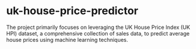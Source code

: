 # uk-house-price-predictor
The project primarily focuses on leveraging the UK House Price Index (UK HPI) dataset, a comprehensive collection of sales data, to predict average house prices using machine learning techniques.
